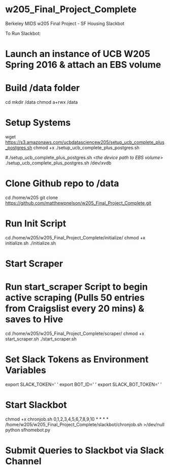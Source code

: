 # w205_Final_Project_Complete
Berkeley MIDS w205 Final Project - SF Housing Slackbot


To Run Slackbot:

##### 
# Launch an instance of UCB W205 Spring 2016 & attach an EBS volume

# Build /data folder
cd 
mkdir /data
chmod a+rwx /data

# Setup Systems
wget https://s3.amazonaws.com/ucbdatasciencew205/setup_ucb_complete_plus_postgres.sh
chmod +x ./setup_ucb_complete_plus_postgres.sh

#./setup_ucb_complete_plus_postgres.sh <*the device path to EBS volume*>
./setup_ucb_complete_plus_postgres.sh /dev/xvdb


##### 
# Clone Github repo to /data
cd /home/w205
git clone https://github.com/matthewpnelson/w205_Final_Project_Complete.git


##### 
# Run Init Script
cd /home/w205/w205_Final_Project_Complete/initialize/
chmod +x initialize.sh
./initialize.sh


##### 
# Start Scraper
# Run start_scraper Script to begin active scraping (Pulls 50 entries from Craigslist every 20 mins) & saves to Hive
cd /home/w205/w205_Final_Project_Complete/scraper/
chmod +x start_scraper.sh
./start_scraper.sh


#####
# Set Slack Tokens as Environment Variables 
export SLACK_TOKEN=' ' 
export BOT_ID=' ' 
export SLACK_BOT_TOKEN=' ' 


#####
# Start Slackbot
chmod +x chronjob.sh
0,1,2,3,4,5,6,7,8,9,10 * * * * /home/w205/w205_Final_Project_Complete/slackbot/chronjob.sh >/dev/null
python sfhomebot.py

#####
# Submit Queries to Slackbot via Slack Channel



